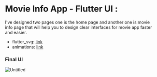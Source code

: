 # Movie Info App - Flutter UI :
I've designed two pages one is the home page and another one is movie info page that will help you to design clear interfaces for movie app faster and easier.

- flutter_svg: [link](https://pub.dev/packages/flutter_svg)
- animations: [link](https://pub.dev/packages/animations)

### Final UI
![Untitled](https://user-images.githubusercontent.com/36065206/147882805-82003ec2-aa7e-4a68-bb6c-23347580161e.png)
